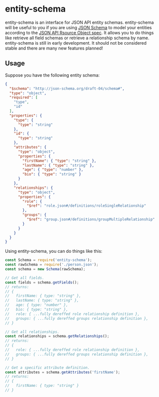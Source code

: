 # entity-schema

entity-schema is an interface for JSON API entity schemas. entity-schema will be useful to you if you are using [JSON Schema](http://json-schema.org/) to model your entities according to the [JSON API Rsource Object spec](http://jsonapi.org/format/#document-resource-objects). It allows you to do things like retrieve all field schemas or retrieve a relationship schema by name. entity-schema is still in early development. It should not be considered stable and there are many new features planned!

## Usage

Suppose you have the following entity schema:

```json
{
  "$schema": "http://json-schema.org/draft-04/schema#",
  "type": "object",
  "required": [
    "type",
    "id"
  ],
  "properties": {
    "type": {
      "type": "string"
    },
    "id": {
      "type": "string"
    },
    "attributes": {
      "type": "object",
      "properties": {
        "firstName": { "type": "string" },
        "lastName": { "type": "string" },
        "age": { "type": "number" },
        "bio": { "type": "string" }
      }
    },
    "relationships": {
      "type": "object",
      "properties": {
        "role": {
          "$ref": "role.json#/definitions/roleSingleRelationship"
        },
        "groups": {
          "$ref": "group.json#/definitions/groupMultipleRelationship"
        }
      }
    }
  }
}
```

Using entity-schema, you can do things like this:

```javascript
const Schema = require('entity-schema');
const rawSchema = require('./person.json');
const schema = new Schema(rawSchema);

// Get all fields.
const fields = schema.getFields();
// returns:
// {
//   firstName: { type: "string" },
//   lastName: { type: "string" },
//   age: { type: "number" },
//   bio: { type: "string" },
//   role: { ...fully dereffed role relationship definition },
//   groups: { ...fully dereffed groups relationship definition },
// }

// Get all relationships.
const relationships = schema.getRelationships();
// returns:
// {
//   role: { ...fully dereffed role relationship definition },
//   groups: { ...fully dereffed groups relationship definition },
// }

// Get a specific attribute definition.
const attributes = schema.getAttributes('firstName');
// returns:
// {
//   firstName: { type: "string" }
// }
```
